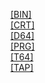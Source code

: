 [[BIN]]([BIN]/index.html)<br>
[[CRT]]([CRT]/index.html)<br>
[[D64]]([D64]/index.html)<br>
[[PRG]]([PRG]/index.html)<br>
[[T64]]([T64]/index.html)<br>
[[TAP]]([TAP]/index.html)<br>
